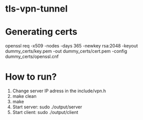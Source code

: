 # tls-vpn-tunnel

# Generating certs
openssl req -x509 -nodes -days 365 -newkey rsa:2048 -keyout dummy_certs/key.pem -out dummy_certs/cert.pem -config dummy_certs/openssl.cnf

# How to run?
1. Change server IP adress in the include/vpn.h
2. make clean
3. make
4. Start server: sudo ./output/server
5. Start client: sudo ./output/client